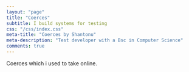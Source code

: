 ```yaml
---
layout: "page"
title: "Coerces"
subtitle: I build systems for testing
css: "/css/index.css"
meta-title: "Coerces by Shantonu"
meta-description: "Test developer with a Bsc in Computer Science"
comments: true
---
```

Coerces which i used to take online. 